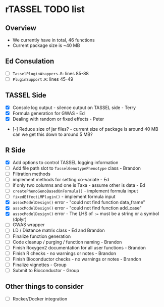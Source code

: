 # rTASSEL TODO list

## Overview
* We currently have in total, 46 functions
* Current package size is ~40 MB

## Ed Consulation
- [ ] `TasselPluginWrappers.R`: lines 85-88
- [ ] `PluginSupport.R`: lines 45-49

## TASSEL Side
- [x] Console log output - silence output on TASSEL side - Terry
- [x] Formula generation for GWAS - Ed 
- [x] Dealing with random or fixed effects - Peter
- [-] Reduce size of jar files? - current size of package is around 40 MB
      can we get this down to around 5 MB?

## R Side
- [x] Add options to control TASSEL logging information
- [ ] Add file path slot to `TasselGenotypePhenotype` class - Brandon
- [ ] Filtration methods
- [ ] implement methods for setting co-variate - Ed
- [ ] if only two columns and one is Taxa - assume other is data - Ed
- [ ] `createPhenoGenoBasedOnFormula()` - implement formula input
- [ ] `fixedEffectLMPlugin()` - implement formula input
- [x] `assocModelDesign()` error - "could not find function data_frame"
- [x] `assocModelDesign()` error - "could not find function add_case"
- [x] `assocModelDesign()` error - The LHS of `:=` must be a string or a symbol (dplyr)
- [ ] GWAS wrapper
- [ ] LD / Distance matrix class - Ed and Brandon
- [ ] Finalize function generation
- [ ] Code cleanup / purging / function naming - Brandon
- [ ] Finish Roxygen2 documentation for all user functions - Brandon
- [ ] Finish R checks - no warnings or notes - Brandon
- [ ] Finish Bioconductor checks - no warnings or notes - Brandon
- [ ] Finalize vignettes - Group
- [ ] Submit to Bioconductor - Group

## Other things to consider
- [ ] Rocker/Docker integration
